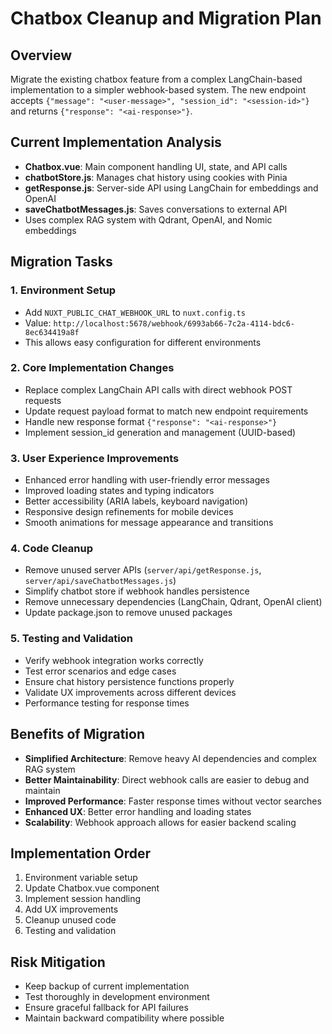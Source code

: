 # Chatbox Cleanup and Migration Plan

## Overview
Migrate the existing chatbox feature from a complex LangChain-based implementation to a simpler webhook-based system. The new endpoint accepts `{"message": "<user-message>", "session_id": "<session-id>"}` and returns `{"response": "<ai-response>"}`.

## Current Implementation Analysis
- **Chatbox.vue**: Main component handling UI, state, and API calls
- **chatbotStore.js**: Manages chat history using cookies with Pinia
- **getResponse.js**: Server-side API using LangChain for embeddings and OpenAI
- **saveChatbotMessages.js**: Saves conversations to external API
- Uses complex RAG system with Qdrant, OpenAI, and Nomic embeddings

## Migration Tasks

### 1. Environment Setup
- Add `NUXT_PUBLIC_CHAT_WEBHOOK_URL` to `nuxt.config.ts`
- Value: `http://localhost:5678/webhook/6993ab66-7c2a-4114-bdc6-8ec634419a8f`
- This allows easy configuration for different environments

### 2. Core Implementation Changes
- Replace complex LangChain API calls with direct webhook POST requests
- Update request payload format to match new endpoint requirements
- Handle new response format `{"response": "<ai-response>"}`
- Implement session_id generation and management (UUID-based)

### 3. User Experience Improvements
- Enhanced error handling with user-friendly error messages
- Improved loading states and typing indicators
- Better accessibility (ARIA labels, keyboard navigation)
- Responsive design refinements for mobile devices
- Smooth animations for message appearance and transitions

### 4. Code Cleanup
- Remove unused server APIs (`server/api/getResponse.js`, `server/api/saveChatbotMessages.js`)
- Simplify chatbot store if webhook handles persistence
- Remove unnecessary dependencies (LangChain, Qdrant, OpenAI client)
- Update package.json to remove unused packages

### 5. Testing and Validation
- Verify webhook integration works correctly
- Test error scenarios and edge cases
- Ensure chat history persistence functions properly
- Validate UX improvements across different devices
- Performance testing for response times

## Benefits of Migration
- **Simplified Architecture**: Remove heavy AI dependencies and complex RAG system
- **Better Maintainability**: Direct webhook calls are easier to debug and maintain
- **Improved Performance**: Faster response times without vector searches
- **Enhanced UX**: Better error handling and loading states
- **Scalability**: Webhook approach allows for easier backend scaling

## Implementation Order
1. Environment variable setup
2. Update Chatbox.vue component
3. Implement session handling
4. Add UX improvements
5. Cleanup unused code
6. Testing and validation

## Risk Mitigation
- Keep backup of current implementation
- Test thoroughly in development environment
- Ensure graceful fallback for API failures
- Maintain backward compatibility where possible
